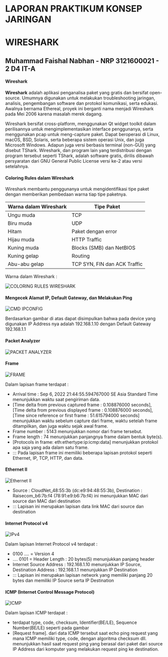 # LAPORAN PRAKTIKUM KONSEP JARINGAN
# WIRESHARK
##  Muhammad Faishal Nabhan - NRP 3121600021 - 2 D4 IT-A 

#### Wireshark

**Wireshark** adalah aplikasi penganalisa paket yang gratis dan bersifat open-source. Umumnya digunakan untuk melakukan troubleshooting jaringan, analisis, pengembangan software dan protokol komunikasi, serta edukasi. Awalnya bernama Ethereal, proyek ini berganti nama menjadi Wireshark pada Mei 2006 karena masalah merek dagang.

Wireshark bersifat cross-platform, menggunakan Qt widget toolkit dalam perilisannya untuk mengimplementasikan interface penggunanya, serta menggunakan pcap untuk meng-capture paket. Dapat beroperasi di Linux, macOS, BSD, Solaris, serta beberapa sistem operasi Unix, dan juga Microsoft Windows. Adapun juga versi berbasis terminal (non-GUI) yang disebut TShark. Wireshark, dan program lain yang terdistribusi dengan program tersebut seperti TShark, adalah software gratis, dirilis dibawah persyaratan dari GNU General Public License versi ke-2 atau versi setelahnya.

#### Coloring Rules dalam Wireshark

Wireshark membantu penggunanya untuk mengidentifikasi tipe paket dengan memberikan pembedaan warna tiap tipe paketnya.

| Warna dalam Wireshark | Tipe Paket |
| --------------------  | ---------- |
|       Ungu muda       |    TCP     |
|       Biru muda       |    UDP     |
|        Hitam          |Paket dengan error|
|       Hijau muda      | HTTP Traffic |
|      Kuning muda      | Blocks (SMB) dan NetBIOS |
|       Kuning gelap    |  Routing     |
|     Abu-abu gelap      | TCP SYN, FIN dan ACK Traffic |

Warna dalam Wireshark :

![COLORING RULES WIRESHARK](assets/coloring-rules-wireshark.jpg)


#### Mengecek Alamat IP, Default Gateway, dan Melakukan Ping

![CMD IPCONFIG](assets/ipconfig.jpg)

Berdasarkan gambar di atas dapat disimpulkan bahwa pada device yang digunakan IP Address nya adalah 192.168.1.10 dengan Default Gateway 192.168.1.1

#### Packet Analyzer

![PACKET ANALYZER](assets/packet-analyzer.jpg)

#### Frame

![FRAME](assets/frame.jpg)

Dalam lapisan frame terdapat :
- Arrival time : Sep 6, 2022 21:44:55.594767000 SE Asia Standard Time menunjukkan waktu saat pengiriman data.
- [Time delta from previous captured frame : 0.108876000 seconds], [Time delta from previous displayed frame : 0.108876000 seconds], [Time since reference or first frame : 51.615794000 seconds] menunjukkan waktu sebelum capture dari frame, waktu setelah frame ditampilkan, dan juga waktu sejak awal frame.
- Frame number : 5143 menunjukkan nomor dari frame tersebut.
- Frame length : 74 menunjukkan panjangnya frame dalam bentuk byte(s).
- [Protocols in frame: eth:ethertype:ip:icmp:data] menunjukkan protokol apa saja yang ada dalam satu frame.
- ::: Pada lapisan frame ini memiliki beberapa lapisan protokol seperti Ethernet, IP, TCP, HTTP, dan data.

#### Ethernet II

![Ethernet II](assets/ethernet-2.jpg)

- Source : CloudNet_48:55:3b (dc:e9:94:48:55:3b), Destination : Raisecom_b6:7b:f4 (78:91:e9:b6:7b:f4) ini menunjukkan MAC dari source dan MAC dari destination
- ::: Lapisan ini merupakan lapisan data link MAC dari source dan destination

#### Internet Protocol v4

![IPv4](assets/ipv4.jpg)

Dalam lapisan Internet Protocol v4 terdapat :
- 0100 .... = Version 4
- .... 0101 = Header Length : 20 bytes(5) menunjukkan panjang header
- Internet Source Address : 192.168.1.10 menunjukkan IP Source, Destination Address : 192.168.1.1 menunjukkan IP Destination
- ::: Lapisan ini merupakan lapisan network yang memiliki panjang 20 bytes dan memiliki IP Source serta IP Destination

#### ICMP (Internet Control Message Protocol)

![ICMP](assets/icmp.jpg)

Dalam lapisan ICMP terdapat :

- terdapat type, code, checksum, Identifier(BE/LE), Sequence Number(BE/LE) seperti pada gambar
- [Request frame]. dari data ICMP tersebut saat echo ping request yang mana ICMP memiliki type, code, dengan algoritma checksum dll. menunjukkan hasil saat request ping yang berasal dari paket dari source IP Address dari komputer yang melakukan request ping ke destination.

